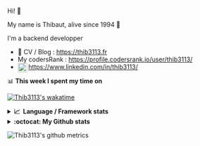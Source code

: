 Hi! 👋

My name is Thibaut, alive since 1994 🍷

I'm a backend developper

-   📝 CV / Blog : https://thib3113.fr
-   My codersRank : https://profile.codersrank.io/user/thib3113/
-   <a href="https://www.linkedin.com/in/thib3113/"><img align="left" alt="Thib3113's Linkedin" width="21px" src="https://raw.githubusercontent.com/peterthehan/peterthehan/master/assets/linkedin.svg" /></a> https://www.linkedin.com/in/thib3113/

📊 **This week I spent my time on**

[![Thib3113's wakatime](https://github-readme-stats.vercel.app/api/wakatime?username=thib3113&layout=default&theme=dracula&langs_count=6&hide_title=true&hide_border=true)](https://wakatime.com/@thib3113)

<details>
  <summary><b>📈&nbsp;&nbsp;Language&nbsp;/&nbsp;Framework stats</b></summary>
  <br/>  
  <a href='https://profile.codersrank.io/user/thib3113/'>
  <img src='http://cr-skills-chart-widget.azurewebsites.net/api/api?username=thib3113&padding=30&skills=php,batchfile,javascript,less,mysql,reactjs,scss,shell,typescript,vue'>
  </a>
</details>

<details>
  <summary><b>:octocat: My Github stats</b></summary>
  <br/>  
  
  <img src="https://github-readme-stats.vercel.app/api?username=thib3113&theme=dracula&show_icons=true&" alt="Thib3113's GitHub stats" />

<!--START_SECTION:activity-->

1. 🎉 Merged PR [#148](https://github.com/thib3113/vban/pull/148) in [thib3113/vban](https://github.com/thib3113/vban)
2. 🎉 Merged PR [#145](https://github.com/thib3113/vban/pull/145) in [thib3113/vban](https://github.com/thib3113/vban)
3. 🎉 Merged PR [#481](https://github.com/thib3113/unifi-client/pull/481) in [thib3113/unifi-client](https://github.com/thib3113/unifi-client)
4. 🗣 Commented on [#17](https://github.com/dsteinkopf/backup-all-mysql/issues/17) in [dsteinkopf/backup-all-mysql](https://github.com/dsteinkopf/backup-all-mysql)
5. 🎉 Merged PR [#132](https://github.com/thib3113/vban/pull/132) in [thib3113/vban](https://github.com/thib3113/vban)
 <!--END_SECTION:activity-->

</details>

![Thib3113's github metrics](https://gist.githubusercontent.com/thib3113/83a96e16f8bca103f1b0e376186c66ec/raw/github-metrics.svg)
